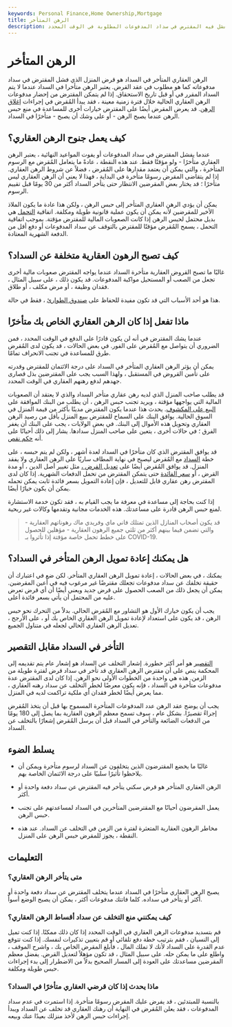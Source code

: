 ```yaml
---
keywords: Personal Finance,Home Ownership,Mortgage
title: الرهن المتأخر
description: الرهن العقاري المتأخر في السداد هو قرض سكني يفشل فيه المقترض في سداد المدفوعات المطلوبة في الوقت المحدد.
---
```


# الرهن المتأخر
الرهن العقاري المتأخر في السداد هو قرض المنزل الذي فشل المقترض في سداد مدفوعاته كما هو مطلوب في عقد القرض. يعتبر الرهن متأخرا في السداد عندما لا يتم السداد المقرر في أو قبل تاريخ الاستحقاق. إذا لم يتمكن المقترض من إحضار مدفوعات الرهن العقاري الحالية خلال فترة زمنية معينة ، فقد يبدأ المُقرض في إجراءات [إغلاق الرهن](/foreclosure). قد يعرض المقرض أيضًا على المقترض خيارات أخرى للمساعدة في منع حبس الرهن عندما يصبح الرهن - أو على وشك أن يصبح - متأخرًا في السداد.

## كيف يعمل جنوح الرهن العقاري؟

عندما يفشل المقترض في سداد المدفوعات أو يفوت المواعيد النهائية ، يعتبر الرهن العقاري متأخرًا - ولو مؤقتًا فقط. عند هذه النقطة ، عادةً ما يتعامل المُقرض مع الرسوم المتأخرة ، والتي يمكن أن يعتمد مقدارها على المُقرض ، فضلاً عن شروط الرهن العقاري. إذا لم يتقاضى المقرض رسومًا متأخرة في البداية ، فهذا لا يعني أن الرهن العقاري ليس متأخرًا ؛ قد يختار بعض المقرضين الانتظار حتى يتأخر السداد أكثر من 30 يومًا قبل تقييم الرسوم.

يمكن أن يؤدي الرهن العقاري المتأخر إلى حبس الرهن ، ولكن هذا عادة ما يكون الملاذ الأخير للمقرضين لأنه يمكن أن يكون عملية قانونية طويلة ومكلفة. اتفاقية [التحمل](/forbearance) هي بديل محتمل لحبس الرهن إذا كانت الصعوبات المالية للمقترض مؤقتة. بموجب اتفاقية التحمل ، يسمح المُقرض مؤقتًا للمقترض بالتوقف عن سداد المدفوعات أو دفع أقل من الدفعة الشهرية المعتادة.

## كيف تصبح الرهون العقارية متخلفة عن السداد؟

غالبًا ما تصبح القروض العقارية متأخرة السداد عندما يواجه المقترض صعوبات مالية أخرى تجعل من الصعب أو المستحيل مواكبة المدفوعات. قد يكون ذلك ، على سبيل المثال ، فقدان وظيفة ، أو مرض مكلف ، أو طلاق.

هذا هو أحد الأسباب التي قد تكون مفيدة للحفاظ على [صندوق الطوارئ](/emergency_fund) ، فقط في حالة.

## ماذا تفعل إذا كان الرهن العقاري الخاص بك متأخرًا

عندما يشك المقترض في أنه لن يكون قادرًا على الدفع في الوقت المحدد ، فمن الضروري أن يتواصل مع المُقرض على الفور. في بعض الحالات ، قد يكون لدى المُقرض طرق للمساعدة في تجنب الانحراف تمامًا.

يمكن أن يؤثر الرهن العقاري المتأخر في السداد على درجة الائتمان للمقترض وقدرته على تأمين القروض في المستقبل ، ولهذا السبب يجب على المقترضين بذل قصارى جهدهم لدفع رهنهم العقاري في الوقت المحدد.

قد يطلب صاحب المنزل الذي لديه رهن عقاري متأخر السداد والذي لا يعتقد أن الصعوبات المالية التي يواجهها مؤقتة ، ويريد تجنب حبس الرهن ، أن يطلب من البنك الموافقة على [البيع على المكشوف](/shortsale). يحدث هذا عندما يكون المقترض مدينًا بأكثر من قيمة المنزل في السوق الحالية. يوافق البنك على السماح للمقترض ببيع المنزل بأقل من رصيد الرهن العقاري وتحويل هذه الأموال إلى البنك. في بعض الولايات ، يجب على البنك أن يغفر الفرق ؛ في حالات أخرى ، يتعين على صاحب المنزل سدادها. يشار إلى ذلك أحيانًا على أنه [حكم نقص](/deficiency-judgment).

قد يوافق المقترض الذي كان متأخرًا في السداد لعدة أشهر ، ولكن لم يتم حبسه ، على خطة [السداد](/repayment) مع المُقرض ليصبح في نهاية المطاف ساريًا على الرهن العقاري ولا يفقد المنزل. قد يوافق المُقرض أيضًا على [تعديل القرض ،](/loan_modification) مثل تغيير أصل الدين ، أو مدة القرض ، أو [سعر الفائدة](/interestrate) حتى يتمكن المقترض من تحمل الدفعات الشهرية. إذا كان لدى المقترض رهن عقاري قابل للتعديل ، فإن إعادة التمويل بسعر فائدة ثابت يمكن تحمله يمكن أن يكون خيارًا أيضًا.

إذا كنت بحاجة إلى مساعدة في معرفة ما يجب القيام به ، فقد تكون خدمة الاستشارة لمنع حبس الرهن قادرة على مساعدتك. هذه الخدمات مجانية وتقدمها وكالات غير ربحية.

> قد يكون أصحاب المنازل الذين تمتلك فاني ماي وفريدي ماك رهوناتهم العقارية - والتي تضمن فيما بينهم أكثر من ثلثي جميع الرهون العقارية - مؤهلين للحصول على خطط تحمل خاصة مؤقتة إذا تأثروا بـ COVID-19.

>

## هل يمكنك إعادة تمويل الرهن المتأخر في السداد؟

يمكنك ، في بعض الحالات ، إعادة تمويل الرهن العقاري المتأخر. لكن ضع في اعتبارك أن حقيقة تخلفك عن سداد مدفوعات تجعلك مقترضًا غير مرغوب فيه في أعين المقرضين. يمكن أن يجعل ذلك من الصعب الحصول على قرض جديد ويعني أيضًا أن أي قرض تعرض عليه من المحتمل أن يأتي بسعر فائدة أعلى.

يجب أن يكون خيارك الأول هو التشاور مع المُقرض الحالي. بدلاً من التحرك نحو حبس الرهن ، قد يكون على استعداد لإعادة تمويل الرهن العقاري الخاص بك أو ، على الأرجح ، تعديل الرهن العقاري الحالي لجعله في متناول الجميع.

## التأخر في السداد مقابل التقصير

[التقصير](/default2) هو أمر أكثر خطورة. إشعار التخلف عن السداد هو إشعار عام يتم تقديمه إلى المحكمة ينص على أن مقترض الرهن العقاري قد تأخر في سداد قرض لفترة طويلة من الزمن. هذه هي واحدة من الخطوات الأولى نحو الرهن. إذا كان لدى المقترض عدة مدفوعات متأخرة في السداد ، فإنه يكون معرضًا لخطر التخلف عن سداد رهنه العقاري ، مما يعرض أيضًا لخطر فقدان أي ملكية تراكمت لديه في المنزل.

يجب أن يوضح عقد الرهن عدد المدفوعات المتأخرة المسموح بها قبل أن يتخذ المُقرض إجراءً تقصيرًا. بشكل عام ، سوف تسمح معظم الرهون العقارية بما يصل إلى 180 يومًا من الدفعات الضائعة والتأخر في السداد قبل أن يرسل المُقرض إشعارًا بالتخلف عن السداد.

## يسلط الضوء

- غالبًا ما يخضع المقترضون الذين يتخلفون عن السداد لرسوم متأخرة ويمكن أن يلاحظوا تأثيرًا سلبيًا على درجة الائتمان الخاصة بهم.

- الرهن العقاري المتأخر هو قرض سكني يتأخر فيه المقترض عن سداد دفعة واحدة أو أكثر.

- يعمل المقرضون أحيانًا مع المقترضين المتأخرين في السداد لمساعدتهم على تجنب حبس الرهن.

- مخاطر الرهون العقارية المتعثرة لفترة من الزمن في التخلف عن السداد. عند هذه النقطة ، يجوز للمقرض حبس الرهن على المنزل.

## التعليمات

### متى يتأخر الرهن العقاري؟

يصبح الرهن العقاري متأخرًا في السداد عندما يتخلف المقترض عن سداد دفعة واحدة أو أكثر أو يتأخر في سداده. كلما فاتتك مدفوعات أكثر ، يمكن أن يصبح الوضع أسوأ.

### كيف يمكنني منع التخلف عن سداد أقساط الرهن العقاري؟

قم بتسديد مدفوعات الرهن العقاري في الوقت المحدد إذا كان ذلك ممكنًا. إذا كنت تميل إلى النسيان ، فقم بترتيب خطة دفع تلقائي أو قم بتعيين تذكيرات لنفسك. إذا كنت تتوقع عدم القدرة على السداد لأنك لا تملك المال ، فأبلغ المقرض الخاص بك ، واشرح الموقف ، واطلع على ما يمكن حله. على سبيل المثال ، قد تكون مؤهلاً لتعديل القرض. يفضل معظم المقرضين مساعدتك على العودة إلى المسار الصحيح بدلاً من الاضطرار إلى بدء إجراءات حبس طويلة ومكلفة.

### ماذا يحدث إذا كان قرضي العقاري متأخرًا في السداد؟

بالنسبة للمبتدئين ، قد يفرض عليك المقرض رسومًا متأخرة. إذا استمرت في عدم سداد المدفوعات ، فقد يعلن المُقرض في النهاية أن رهنك العقاري قد تخلف عن السداد ويبدأ إجراءات حبس الرهن لأخذ منزلك بعيدًا عنك وبيعه.

